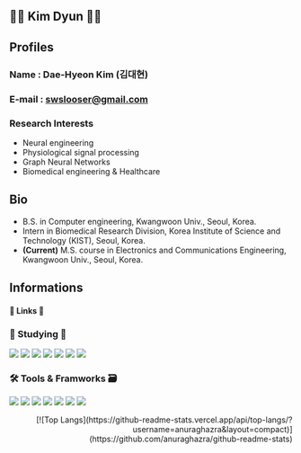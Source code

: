 ## 🙋‍♂️ Kim Dyun 🙋‍♂️

## Profiles
### Name   : Dae-Hyeon Kim (김대현)
### E-mail : swslooser@gmail.com
### Research Interests
* Neural engineering  
* Physiological signal processing  
* Graph Neural Networks  
* Biomedical engineering & Healthcare  

## Bio
* B.S. in Computer engineering, Kwangwoon Univ., Seoul, Korea.
* Intern in Biomedical Research Division, Korea Institute of Science and Technology (KIST), Seoul, Korea.
* **(Current)** M.S. course in Electronics and Communications Engineering,  Kwangwoon Univ., Seoul, Korea.

## Informations
#### 🔗 Links 🔗


### 📝 Studying 📝
<img src="https://img.shields.io/badge/Python-Green?style=round-square"/> <img src="https://img.shields.io/badge/Matlab-ff69b4?style=round-square"/> <img src="https://img.shields.io/badge/C-blueviolet?style=round-square"/> <img src="https://img.shields.io/badge/C++-blue?style=round-square"/> <img src="https://img.shields.io/badge/JavaScript-orange?style=round-square"/> <img src="https://img.shields.io/badge/HTML5-critical?style=round-square"/> <img src="https://img.shields.io/badge/CSS3-lightgrey?style=round-square"/> 

### 🛠 Tools & Framworks 🗃
<img src="https://img.shields.io/badge/Pycharm-Green?style=round-square"/> <img src="Matlab://img.shields.io/badge/Matlab-ff69b4?style=round-square"/> <img src="https://img.shields.io/badge/VScode-blueviolet?style=round-square"/> <img src="https://img.shields.io/badge/Pytorch-blue?style=round-square"/> <img src="https://img.shields.io/badge/Tensorflow-orange?style=round-square"/> <img src="https://img.shields.io/badge/Node.js-critical?style=round-square"/> <img src="https://img.shields.io/badge/IntelliJ-lightgrey?style=round-square"/> 

<div style="text-align: right"> [![Top Langs](https://github-readme-stats.vercel.app/api/top-langs/?username=anuraghazra&layout=compact)](https://github.com/anuraghazra/github-readme-stats) </div>



<!--
**KimDyun/KimDyun** is a ✨ _special_ ✨ repository because its `README.md` (this file) appears on your GitHub profile.

Here are some ideas to get you started:

- 🔭 I’m currently working on ...
- 🌱 I’m currently learning ...
- 👯 I’m looking to collaborate on ...
- 🤔 I’m looking for help with ...
- 💬 Ask me about ...
- 📫 How to reach me: ...
- 😄 Pronouns: ...
- ⚡ Fun fact: ...
-->
